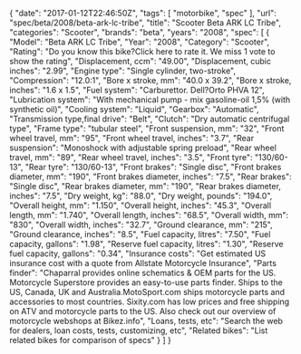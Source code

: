 {
    "date": "2017-01-12T22:46:50Z",
    "tags": [
        "motorbike",
        "spec"
    ],
    "url": "spec\/beta\/2008\/beta-ark-lc-tribe",
    "title": "Scooter Beta ARK LC Tribe",
    "categories": "Scooter",
    "brands": "beta",
    "years": "2008",
    "spec": [
        {
            "Model": "Beta ARK LC Tribe",
            "Year": "2008",
            "Category": "Scooter",
            "Rating": "Do you know this bike?Click here to rate it. We miss 1 vote to show the rating",
            "Displacement, ccm": "49.00",
            "Displacement, cubic inches": "2.99",
            "Engine type": "Single cylinder, two-stroke",
            "Compression": "12.0:1",
            "Bore x stroke, mm": "40.0 x 39.2",
            "Bore x stroke, inches": "1.6 x 1.5",
            "Fuel system": "Carburettor. Dell?Orto PHVA 12",
            "Lubrication system": "With mechanical pump - mix gasoline-oil 1,5% (with synthetic oil)",
            "Cooling system": "Liquid",
            "Gearbox": "Automatic",
            "Transmission type,final drive": "Belt",
            "Clutch": "Dry automatic centrifugal type",
            "Frame type": "tubular steel",
            "Front suspension, mm": "32",
            "Front wheel travel, mm": "95",
            "Front wheel travel, inches": "3.7",
            "Rear suspension": "Monoshock with adjustable spring preload",
            "Rear wheel travel, mm": "89",
            "Rear wheel travel, inches": "3.5",
            "Front tyre": "130\/60-13",
            "Rear tyre": "130\/60-13",
            "Front brakes": "Single disc",
            "Front brakes diameter, mm": "190",
            "Front brakes diameter, inches": "7.5",
            "Rear brakes": "Single disc",
            "Rear brakes diameter, mm": "190",
            "Rear brakes diameter, inches": "7.5",
            "Dry weight, kg": "88.0",
            "Dry weight, pounds": "194.0",
            "Overall height, mm": "1.150",
            "Overall height, inches": "45.3",
            "Overall length, mm": "1.740",
            "Overall length, inches": "68.5",
            "Overall width, mm": "830",
            "Overall width, inches": "32.7",
            "Ground clearance, mm": "215",
            "Ground clearance, inches": "8.5",
            "Fuel capacity, litres": "7.50",
            "Fuel capacity, gallons": "1.98",
            "Reserve fuel capacity, litres": "1.30",
            "Reserve fuel capacity, gallons": "0.34",
            "Insurance costs": "Get estimated US insurance cost with a quote from Allstate Motorcycle Insurance",
            "Parts finder": "Chaparral provides online schematics & OEM parts for the US.   Motorcycle Superstore provides an easy-to-use parts finder. Ships to the US, Canada, UK and Australia.MotoSport.com ships motorcycle parts and accessories to most countries.    Sixity.com has low prices and free shipping on ATV and motorcycle parts to the US. Also check out our overview of motorcycle webshops at Bikez.info",
            "Loans, tests, etc": "Search the web for dealers, loan costs, tests, customizing, etc",
            "Related bikes": "List related bikes for comparison of specs"
        }
    ]
}